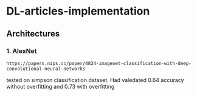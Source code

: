 # DL-articles-implementation

## Architectures
### 1. AlexNet 
`https://papers.nips.cc/paper/4824-imagenet-classification-with-deep-convolutional-neural-networks`

tested on simpson classification dataset. Had valedated 0.64 accuracy without overfitting and 0.73 with overfitting